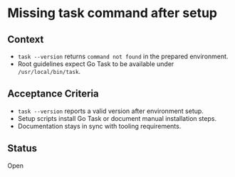 # Missing task command after setup

## Context
- `task --version` returns `command not found` in the prepared environment.
- Root guidelines expect Go Task to be available under `/usr/local/bin/task`.

## Acceptance Criteria
- `task --version` reports a valid version after environment setup.
- Setup scripts install Go Task or document manual installation steps.
- Documentation stays in sync with tooling requirements.

## Status
Open

